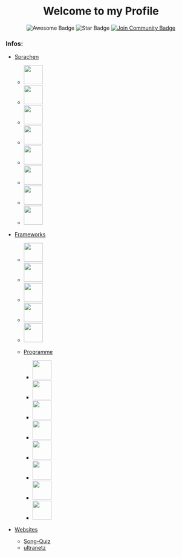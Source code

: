<h1 align="center">Welcome to my Profile</h1>
<div align="center">
<img src="https://cdn.rawgit.com/sindresorhus/awesome/d7305f38d29fed78fa85652e3a63e154dd8e8829/media/badge.svg" alt="Awesome Badge"/>
<img src="https://img.shields.io/static/v1?label=%F0%9F%8C%9F&message=If%20Useful&style=style=flat&color=BC4E99" alt="Star Badge"/>
<a href="https://discord.gg/yJscwNSEXQ"><img src="https://img.shields.io/discord/843773190609174539.svg?style=flat&label=Join%20Community&color=7289DA" alt="Join Community Badge"/></a>
</div>

### Infos:
  - [Sprachen](#Sprachen)
      - <img src="https://skillicons.dev/icons?i=php" width="50" />
      - <img src="https://skillicons.dev/icons?i=css" width="50" />
      - <img src="https://skillicons.dev/icons?i=js" width="50" />
      - <img src="https://skillicons.dev/icons?i=nodejs" width="50" />
      - <img src="https://skillicons.dev/icons?i=ts" width="50" />
      - <img src="https://skillicons.dev/icons?i=mysql" width="50" />
      - <img src="https://skillicons.dev/icons?i=java" width="50" />
      - <img src="https://skillicons.dev/icons?i=lua" width="50" />
      
  - [Frameworks](#Frameworks)
      - <img src="https://skillicons.dev/icons?i=react" width="50" />
      - <img src="https://skillicons.dev/icons?i=express" width="50" />
      - <img src="https://skillicons.dev/icons?i=bootstrap" width="50" />
      - <img src="https://skillicons.dev/icons?i=discordjs" width="50" />
      - <img src="https://skillicons.dev/icons?i=electron" width="50" />
   
 	- [Programme](#Programme)
      - <img src="https://skillicons.dev/icons?i=ai" width="50" />
      - <img src="https://skillicons.dev/icons?i=ps" width="50" />
      - <img src="https://skillicons.dev/icons?i=pr" width="50" />
      - <img src="https://skillicons.dev/icons?i=ae" width="50" />
      - <img src="https://skillicons.dev/icons?i=xd" width="50" />
      - <img src="https://skillicons.dev/icons?i=vscode" width="50" />
      - <img src="https://skillicons.dev/icons?i=postman" width="50" />
      - <img src="https://skillicons.dev/icons?i=apple" width="50" />
   
      
- [Websites](#Websites)
  - [Song-Quiz](https://song-quiz.de) 
  - [ultranetz](https://ultranetz.com)

